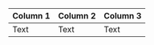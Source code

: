 | Column 1[](https://) | Column 2 | Column 3 |
| -------- | -------- | -------- |
| Text     | Text     | Text     |
